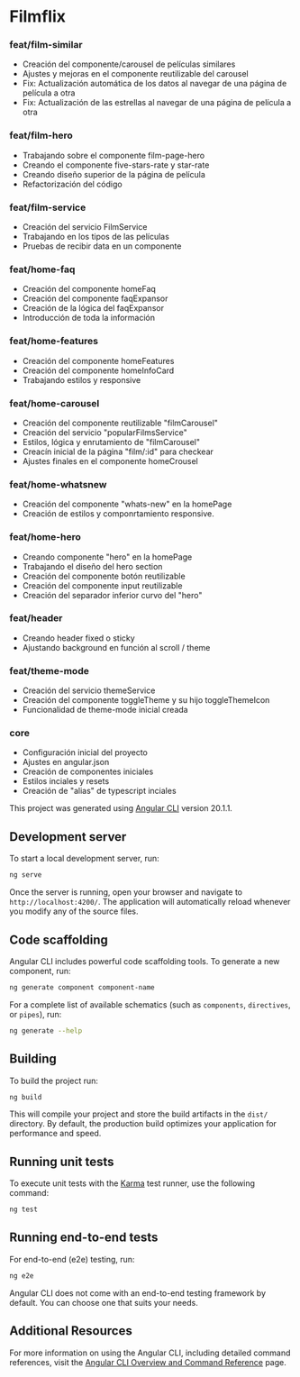 # Filmflix

### feat/film-similar
* Creación del componente/carousel de películas similares
* Ajustes y mejoras en el componente reutilizable del carousel
* Fix: Actualización automática de los datos al navegar de una página de película a otra
* Fix: Actualización de las estrellas al navegar de una página de película a otra

### feat/film-hero
* Trabajando sobre el componente film-page-hero
* Creando el componente five-stars-rate y star-rate
* Creando diseño superior de la página de película
* Refactorización del código

### feat/film-service
* Creación del servicio FilmService
* Trabajando en los tipos de las películas
* Pruebas de recibir data en un componente

### feat/home-faq
* Creación del componente homeFaq
* Creación del componente faqExpansor
* Creación de la lógica del faqExpansor
* Introducción de toda la información

### feat/home-features
* Creación del componente homeFeatures
* Creación del componente homeInfoCard
* Trabajando estilos y responsive

### feat/home-carousel
* Creación del componente reutilizable "filmCarousel"
* Creación del servicio "popularFilmsService"
* Estilos, lógica y enrutamiento de "filmCarousel"
* Creacín inicial de la página "film/:id" para checkear
* Ajustes finales en el componente homeCrousel

### feat/home-whatsnew
* Creación del componente "whats-new" en la homePage
* Creación de estilos y componrtamiento responsive.

### feat/home-hero
* Creando componente "hero" en la homePage
* Trabajando el diseño del hero section
* Creación del componente botón reutilizable
* Creación del componente input reutilizable
* Creación del separador inferior curvo del "hero" 

### feat/header
* Creando header fixed o sticky
* Ajustando background en función al scroll / theme

### feat/theme-mode
* Creación del servicio themeService
* Creación del componente toggleTheme y su hijo toggleThemeIcon
* Funcionalidad de theme-mode inicial creada

### core
* Configuración inicial del proyecto
* Ajustes en angular.json
* Creación de componentes iniciales
* Estilos inciales y resets
* Creación de "alias" de typescript inciales

This project was generated using [Angular CLI](https://github.com/angular/angular-cli) version 20.1.1.

## Development server

To start a local development server, run:

```bash
ng serve
```

Once the server is running, open your browser and navigate to `http://localhost:4200/`. The application will automatically reload whenever you modify any of the source files.

## Code scaffolding

Angular CLI includes powerful code scaffolding tools. To generate a new component, run:

```bash
ng generate component component-name
```

For a complete list of available schematics (such as `components`, `directives`, or `pipes`), run:

```bash
ng generate --help
```

## Building

To build the project run:

```bash
ng build
```

This will compile your project and store the build artifacts in the `dist/` directory. By default, the production build optimizes your application for performance and speed.

## Running unit tests

To execute unit tests with the [Karma](https://karma-runner.github.io) test runner, use the following command:

```bash
ng test
```

## Running end-to-end tests

For end-to-end (e2e) testing, run:

```bash
ng e2e
```

Angular CLI does not come with an end-to-end testing framework by default. You can choose one that suits your needs.

## Additional Resources

For more information on using the Angular CLI, including detailed command references, visit the [Angular CLI Overview and Command Reference](https://angular.dev/tools/cli) page.
